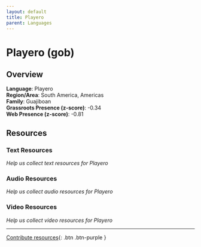 ```yaml
---
layout: default
title: Playero
parent: Languages
---
```


# Playero (gob)

## Overview

**Language**: Playero  
**Region/Area**: South America, Americas  
**Family**: Guajiboan  
**Grassroots Presence (z-score)**: -0.34  
**Web Presence (z-score)**: -0.81  

## Resources

### Text Resources
*Help us collect text resources for Playero*

### Audio Resources
*Help us collect audio resources for Playero*

### Video Resources
*Help us collect video resources for Playero*

---

[Contribute resources](https://forms.office.com/e/1SfLJx3u1r){: .btn .btn-purple }

